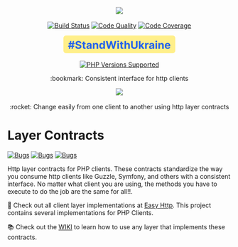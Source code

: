 <p align="center"><img src="https://blog.pleets.org/img/articles/easy-http-logo-320.png"></p>

<p align="center">
<a href="https://github.com/easy-http/layer-contracts/actions?query=workflow%3Atests"><img src="https://github.com/easy-http/layer-contracts/workflows/tests/badge.svg" alt="Build Status"></a>
<a href="https://scrutinizer-ci.com/g/easy-http/layer-contracts"><img src="https://img.shields.io/scrutinizer/g/easy-http/layer-contracts.svg" alt="Code Quality"></a>
<a href="https://sonarcloud.io/summary/overall?id=easy-http_layer-contracts"><img src="https://sonarcloud.io/api/project_badges/measure?project=easy-http_layer-contracts&metric=coverage" alt="Code Coverage"></a>
</p>
<p align="center">
  <a href="https://stand-with-ukraine.pp.ua" title="#StandWithUkraine"><img alt="#StandWithUkraine" src="https://raw.githubusercontent.com/vshymanskyy/StandWithUkraine/main/badges/StandWithUkraine.svg"></a>
</p>
<p align="center">
    <a href="#tada-php-support" title="PHP Versions Supported"><img alt="PHP Versions Supported" src="https://img.shields.io/badge/php-7.4%20to%208.2-777bb3.svg?logo=php&logoColor=white&labelColor=555555"></a>
</p>

<p align="center">
    :bookmark: Consistent interface for http clients
</p>

<p align="center"><img src="https://blog.pleets.org/img/articles/easy-http-contracts.png" width="500"></p>

<p align="center">
    :rocket: Change easily from one client to another using http layer contracts
</p>

# Layer Contracts

<a href="https://sonarcloud.io/dashboard?id=easy-http_layer-contracts"><img src="https://sonarcloud.io/api/project_badges/measure?project=easy-http_layer-contracts&metric=security_rating" alt="Bugs"></a>
<a href="https://sonarcloud.io/dashboard?id=easy-http_layer-contracts"><img src="https://sonarcloud.io/api/project_badges/measure?project=easy-http_layer-contracts&metric=bugs" alt="Bugs"></a>
<a href="https://sonarcloud.io/dashboard?id=easy-http_layer-contracts"><img src="https://sonarcloud.io/api/project_badges/measure?project=easy-http_layer-contracts&metric=code_smells" alt="Bugs"></a>

Http layer contracts for PHP clients. These contracts standardize the way you consume http clients like Guzzle, Symfony, and others
with a consistent interface. No matter what client you are using, the methods you have to execute to do the job are the same for all!!.

:pill: Check out all client layer implementations at [Easy Http](https://github.com/easy-http). This project contains several implementations for PHP Clients.

:books: Check out the [WIKI](https://github.com/easy-http/layer-contracts/wiki) to learn how to use any layer that implements these contracts.